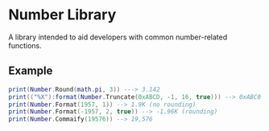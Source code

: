 # Number Library

A library intended to aid developers with common number-related functions.


## Example

```lua
print(Number.Round(math.pi, 3)) ---> 3.142
print(("%X"):format(Number.Truncate(0xABCD, -1, 16, true))) --> 0xABC0 (base 16, truncate)
print(Number.Format(1957, 1)) --> 1.9K (no rounding)
print(Number.Format(-1957, 2, true)) --> -1.96K (rounding)
print(Number.Commaify(19576)) --> 19,576
```
